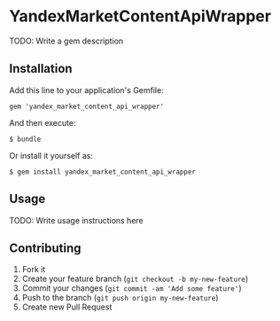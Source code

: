 # YandexMarketContentApiWrapper

TODO: Write a gem description

## Installation

Add this line to your application's Gemfile:

    gem 'yandex_market_content_api_wrapper'

And then execute:

    $ bundle

Or install it yourself as:

    $ gem install yandex_market_content_api_wrapper

## Usage

TODO: Write usage instructions here

## Contributing

1. Fork it
2. Create your feature branch (`git checkout -b my-new-feature`)
3. Commit your changes (`git commit -am 'Add some feature'`)
4. Push to the branch (`git push origin my-new-feature`)
5. Create new Pull Request
